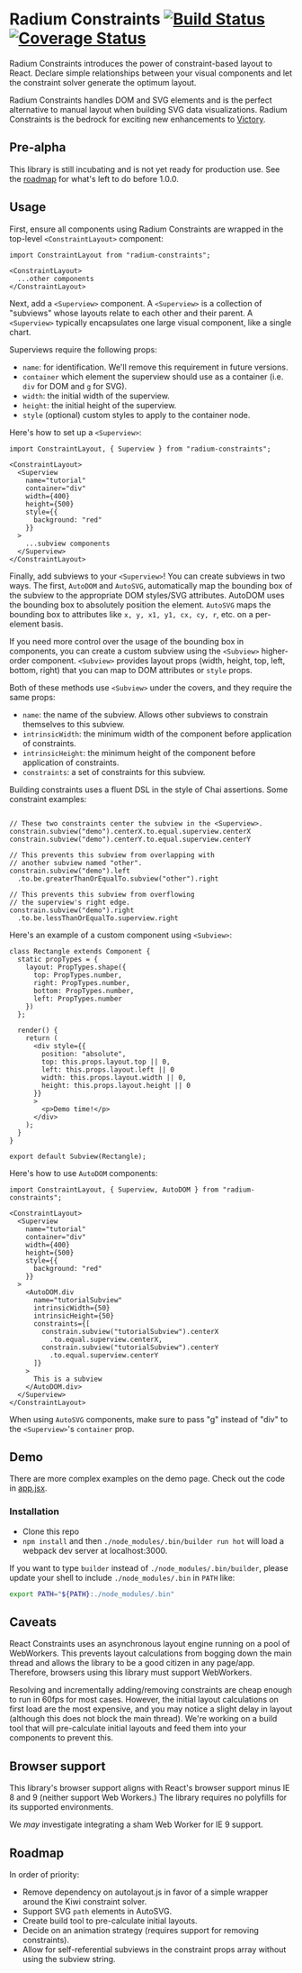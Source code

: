 # Radium Constraints [![Build Status](https://travis-ci.org/FormidableLabs/radium-constraints.svg?branch=master)](https://travis-ci.org/FormidableLabs/radium-constraints) [![Coverage Status](https://coveralls.io/repos/github/FormidableLabs/radium-constraints/badge.svg?branch=master)](https://coveralls.io/github/FormidableLabs/radium-constraints?branch=master)

Radium Constraints introduces the power of constraint-based layout to React. Declare simple relationships between your visual components and let the constraint solver generate the optimum layout.

Radium Constraints handles DOM and SVG elements and is the perfect alternative to manual layout when building SVG data visualizations. Radium Constraints is the bedrock for exciting new enhancements to [Victory](https://github.com/FormidableLabs/victory).

## Pre-alpha
This library is still incubating and is not yet ready for production use. See the [roadmap](#roadmap) for what's left to do before 1.0.0.

## Usage

First, ensure all components using Radium Constraints are wrapped in the top-level `<ConstraintLayout>` component:

```es6
import ConstraintLayout from "radium-constraints";

<ConstraintLayout>
  ...other components
</ConstraintLayout>
```

Next, add a `<Superview>` component. A `<Superview>` is a collection of "subviews" whose layouts relate to each other and their parent. A `<Superview>` typically encapsulates one large visual component, like a single chart.

Superviews require the following props:
- `name`: for identification. We'll remove this requirement in future versions.
- `container` which element the superview should use as a container (i.e. `div` for DOM and `g` for SVG).
- `width`: the initial width of the superview.
- `height`: the initial height of the superview.
- `style` (optional) custom styles to apply to the container node.

Here's how to set up a `<Superview>`:

```es6
import ConstraintLayout, { Superview } from "radium-constraints";

<ConstraintLayout>
  <Superview
    name="tutorial"
    container="div"
    width={400}
    height={500}
    style={{
      background: "red"
    }}
  >
    ...subview components
  </Superview>
</ConstraintLayout>
```

Finally, add subviews to your `<Superview>`! You can create subviews in two ways. The first, `AutoDOM` and `AutoSVG`, automatically map the bounding box of the subview to the appropriate DOM styles/SVG attributes. AutoDOM uses the bounding box to absolutely position the element. `AutoSVG` maps the bounding box to attributes like `x, y, x1, y1, cx, cy, r`, etc. on a per-element basis.

If you need more control over the usage of the bounding box in components, you can create a custom subview using the `<Subview>` higher-order component. `<Subview>` provides layout props (width, height, top, left, bottom, right) that you can map to DOM attributes or `style` props.

Both of these methods use `<Subview>` under the covers, and they require the same props:
  - `name`: the name of the subview. Allows other subviews to constrain themselves to this subview.
  - `intrinsicWidth`: the minimum width of the component before application of constraints.
  - `intrinsicHeight`: the minimum height of the component before application of constraints.
  - `constraints`: a set of constraints for this subview.

Building constraints uses a fluent DSL in the style of Chai assertions. Some constraint examples:

```es6

// These two constraints center the subview in the <Superview>.
constrain.subview("demo").centerX.to.equal.superview.centerX
constrain.subview("demo").centerY.to.equal.superview.centerY

// This prevents this subview from overlapping with
// another subview named "other".
constrain.subview("demo").left
  .to.be.greaterThanOrEqualTo.subview("other").right

// This prevents this subview from overflowing
// the superview's right edge.
constrain.subview("demo").right
  .to.be.lessThanOrEqualTo.superview.right
```

Here's an example of a custom component using `<Subview>`:

```es6
class Rectangle extends Component {
  static propTypes = {
    layout: PropTypes.shape({
      top: PropTypes.number,
      right: PropTypes.number,
      bottom: PropTypes.number,
      left: PropTypes.number
    })
  };

  render() {
    return (
      <div style={{
        position: "absolute",
        top: this.props.layout.top || 0,
        left: this.props.layout.left || 0
        width: this.props.layout.width || 0,
        height: this.props.layout.height || 0
      }}
      >
        <p>Demo time!</p>
      </div>
    );
  }
}

export default Subview(Rectangle);
```

Here's how to use `AutoDOM` components:

```es6
import ConstraintLayout, { Superview, AutoDOM } from "radium-constraints";

<ConstraintLayout>
  <Superview
    name="tutorial"
    container="div"
    width={400}
    height={500}
    style={{
      background: "red"
    }}
  >
    <AutoDOM.div
      name="tutorialSubview"
      intrinsicWidth={50}
      intrinsicHeight={50}
      constraints={[
        constrain.subview("tutorialSubview").centerX
          .to.equal.superview.centerX,
        constrain.subview("tutorialSubview").centerY
          .to.equal.superview.centerY
      ]}
    >
      This is a subview
    </AutoDOM.div>
  </Superview>
</ConstraintLayout>
```

When using `AutoSVG` components, make sure to pass "g" instead of "div" to the `<Superview>`'s `container` prop.

## Demo
There are more complex examples on the demo page. Check out the code in [app.jsx](https://github.com/FormidableLabs/radium-constraints/blob/master/demo/app.jsx).

### Installation
- Clone this repo
- `npm install` and then `./node_modules/.bin/builder run hot` will load a webpack dev server at localhost:3000.

If you want to type `builder` instead of
`./node_modules/.bin/builder`, please update your shell to include
`./node_modules/.bin` in `PATH` like:

```sh
export PATH="${PATH}:./node_modules/.bin"
```

## Caveats
React Constraints uses an asynchronous layout engine running on a pool of WebWorkers. This prevents layout calculations from bogging down the main thread and allows the library to be a good citizen in any page/app. Therefore, browsers using this library must support WebWorkers.

Resolving and incrementally adding/removing constraints are cheap enough to run in 60fps for most cases. However, the initial layout calculations on first load are the most expensive, and you may notice a slight delay in layout (although this does not block the main thread). We're working on a build tool that will pre-calculate initial layouts and feed them into your components to prevent this.

## Browser support
This library's browser support aligns with React's browser support minus IE 8 and 9 (neither support Web Workers.) The library requires no polyfills for its supported environments.

We _may_ investigate integrating a sham Web Worker for IE 9 support.

## Roadmap <a id="roadmap"></a>
In order of priority:
- Remove dependency on autolayout.js in favor of a simple wrapper around the Kiwi constraint solver.
- Support SVG `path` elements in AutoSVG.
- Create build tool to pre-calculate initial layouts.
- Decide on an animation strategy (requires support for removing constraints).
- Allow for self-referential subviews in the constraint props array without using the subview string.
